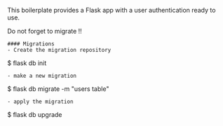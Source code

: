 This boilerplate provides a Flask app with a user authentication ready to use.


Do not forget to migrate !!

```
#### Migrations
- Create the migration repository
```
$ flask db init
```
- make a new migration
```
$ flask db migrate -m "users table"
```
- apply the migration
```
$ flask db upgrade
```
